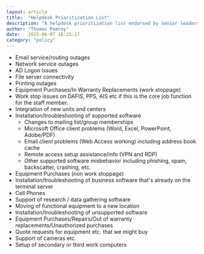```yaml
---
layout: article
title:  "Helpdesk Prioritization List"
description: "A helpdesk prioritization list endorsed by senior leadership in the Dean's Office."
author: "Thomas Pomroy"
date:   2015-06-07 16:25:17
category: "policy"
---
```

<ul>
    <li>Email service/routing outages</li>
    <li>Network service outages</li>
    <li>AD Logon issues</li>
    <li>File server connectivity</li>
    <li>Printing outages</li>
    <li>Equipment Purchases/In Warranty Replacements (work stoppage)</li>
    <li>Work stop issues on DAFIS, PPS, AIS etc if this is the core job function for the staff member.</li>
    <li>Integration of new units and centers</li>
    <li>Installation/troubleshooting of supported software
        <ul>
            <li>Changes to mailing list/group memberships</li>
            <li>Microsoft Office client problems (Word, Excel, PowerPoint, Adobe/PDF)</li>
            <li>Email client problems (Web Access working) including address book cache</li>
            <li>Remote access setup assistance/info (VPN and RDP)</li>
            <li>Other supported software misbehavior including phishing, spam, backscatter, crashing, etc.</li>
        </ul>
    </li>
    <li>Equipment Purchases (non work stoppage)</li>
    <li>Installation/troubleshooting of business software that's already on the terminal server</li>
    <li>Cell Phones</li>
    <li>Support of research / data gathering software</li>
    <li>Moving of functional equipment to a new location</li>
    <li>Installation/troubleshooting of unsupported software</li>
    <li>Equipment Purchases/Repairs/Out of warranty replacements/Unauthorized purchases</li>
    <li>Quote requests for equipment etc. that we might buy</li>
    <li>Support of cameras etc.</li>
    <li>Setup of secondary or third work computers</li>
</ul>
